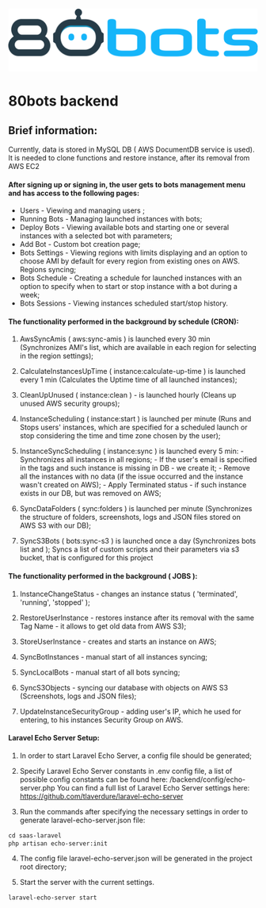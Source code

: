 ![80bots backend](public/80bots-logo.svg)

# 80bots backend

## Brief information:

  Currently, data is stored in  MySQL DB  ( AWS DocumentDB service is used). It is needed to clone functions and restore instance, after its removal from AWS EC2 

#### After signing up or signing in, the user gets to bots management menu and has access to the following pages:
  - Users - Viewing and managing users ;
  - Running Bots - Managing launched instances with bots;
  - Deploy Bots - Viewing available bots and starting one or several instances with a selected bot with parameters;
  - Add Bot - Custom bot creation page;
  - Bots Settings - Viewing regions with limits displaying and an option to choose AMI by default for every region from existing ones on AWS. Regions syncing;
  - Bots Schedule - Creating a schedule for launched instances with an option to specify when to start or stop instance with a bot during a week;
  - Bots Sessions - Viewing instances scheduled start/stop history.

#### The functionality performed in the background by schedule (CRON): 
  1. AwsSyncAmis ( aws:sync-amis ) is launched every 30 min 
  (Synchronizes AMI's list, which are available in each region for selecting in the region settings);

  2. CalculateInstancesUpTime ( instance:calculate-up-time ) is launched every 1 min 
  (Calculates the Uptime time of all launched instances);

  3. CleanUpUnused ( instance:clean ) - is launched hourly 
  (Cleans up unused AWS security groups);

  4. InstanceScheduling ( instance:start ) is launched per minute 
  (Runs and Stops users' instances, which are specified for a scheduled launch or stop considering the time and time zone chosen by the user);

  5. InstanceSyncScheduling ( instance:sync ) is launched every 5 min: 
    - Synchronizes all instances in all regions; 
    - If the user's email is specified in the tags and such instance is missing in DB - we create it;
    - Remove all the instances with no data (if the issue occurred and the instance wasn't created on AWS);
    - Apply Terminated status - if such instance exists in our DB, but was removed on AWS; 

  6. SyncDataFolders ( sync:folders ) is launched per minute 
  (Synchronizes the structure of folders, screenshots, logs and JSON files stored on AWS S3 with our DB);
  
  7. SyncS3Bots ( bots:sync-s3 )  is launched once a day 
  (Synchronizes bots list and ); Syncs a list of custom scripts and their parameters via s3 bucket, that is configured for this project
#### The functionality performed in the background ( JOBS ):

  1. InstanceChangeStatus - changes an instance status ( 'terminated', 'running', 'stopped' );
  
  2. RestoreUserInstance - restores instance after its removal with the same Tag Name - it allows
  to get old data from AWS S3);
  
  3. StoreUserInstance - creates and starts an instance on AWS;
  
  4. SyncBotInstances - manual start of all instances syncing;
  
  5. SyncLocalBots - manual start of all bots syncing;
  
  6. SyncS3Objects - syncing our database with objects on AWS S3 (Screenshots, logs and JSON files);
  
  7. UpdateInstanceSecurityGroup - adding user's IP, which he used for entering,
  to his instances Security Group on AWS.

#### Laravel Echo Server Setup:

  1. In order to start Laravel Echo Server, a config file should be generated; 

  2. Specify Laravel Echo Server constants in .env config file, a list of possible config constants can be found here: /backend/config/echo-server.php
  You can find a full list of Laravel Echo Server settings here: https://github.com/tlaverdure/laravel-echo-server

  3. Run the commands after specifying the necessary settings in order to generate laravel-echo-server.json file:
```
cd saas-laravel
php artisan echo-server:init
```

  4. The config file laravel-echo-server.json will be generated in the project root directory;
   
  5. Start the server with the current settings.
```
laravel-echo-server start
```
